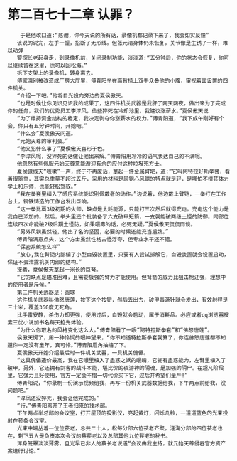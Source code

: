 # 第二百七十二章 认罪？
        于是他改口道:“感谢，你今天说的所有话，录像机都记录下来了，我会如实反馈”
       该说的说完，左手一握，掐断了无形线。但张元清身体仍未恢复，关节像是生锈了一样，难以动弹
       警探长老起身走，到录像机前，关闭录制功能，淡淡道:“五分钟后，你的状态会恢复，你可以继续留在这里，也可以回松海。”
       拆下支架上的录像机，转身离去。
       傅家湾别被改造成厂房大厅里，傅青阳坐在高背椅上双手众叠他的小腹，审视着面设置的四件机关。
       “介绍一下吧。”他将目光投向旁边的夏侯傲天。
       “也是时候让你见识见识我的成果了，这四件机关武器是我肝了两天两夜，做出来为了完成你的任务，我们的优秀员工李淳风，俭些猝死在冷却池里，我建议涨薪水。”夏侯傲天说
       “为了维持资金结构的稳定，我决定剥夺你涨薪水的权力。”傅青阳道，“我下成午刚好有个会，你只有五分钟时间，开始吧。”
       “什么会”夏侯傲天问道。
       “元始天尊的审判会。”
       “他又犯什么事了”夏侯傲天喜形于色。
       “李淳风呢，没猝死的话做让他出来解。”傅青阳用冷冷的语气表达自己的不满呢。
       他忽然有些佩服元始天尊意能游迎有余的应付这种垃圾死方士。
       夏侯傲线天“咳嗽”一声，终于不再废话，拿起一件金属臂皑，道:“它叫阿特拉好斯拳套，看着很笨重，其实总重量不超过五斤，采用的材料是风钢心风钢的特点就是轻，是哪怕不擅苌体力学士和乐师，也能轻松驾驭。”
       “我在拳套里植入了感应系统能识别佩戴者的动作。”边说着，他边戴上臂铠，一拳打在工作台上，钢铁铸造的工作台发出巨响。
       “这一拳比肩3级初期的火师，缺点是太耗能源，只能打三次然后就得充电。充电这个能力是我自已添加的。然后，拳头里还个批装备了六支破甲短箭，一支就能破两级土怪的防御。同部位连续四次命能破2级后期土怪防，如果喂毒的话，必死无疑。”夏侯傲天侃侃而谈。
       “另外风钢虽然轻，他出了名的坚固，必要的时候还能充当盾牌。”
       傅青阳满意点头，这个方士虽然性格古怪浮夸，但专业水平还不错。
       “保密系统怎么样”
       “放心,我在臂铠内部植了小型自毁装置里，只要有人尝试拆解它，自毁装置就会设置启动，保证不会泄露机关内部的结构。”
       接着，夏侯傲天拿起一米长的巨弩。
       “它的缺点是瞄准困难，且需要极强的臂力才能使用。但弩箭的威力比狙击枪还强，理想中的使用者是斥候。”
       第三件机关武器是：圆球
       这件机关武器叫佛怒唐莲，按下这个按钮，然后丢出去，破甲毒源针就会发出，有效射程是三十米，覆盖360度无死角。
       比手雷安静，杀伤力却更强，使用过后，自毁就会启动，属于消耗品。必应或者qq浏览器搜索三优小说加书名每天抢先体验。
       “为什么你取名的风格变化这么大。”傅青阳看了一眼“阿特拉斯拳套”和“佛怒唐莲”。
       侯傲天愣了，用一种怜悯的眼神望来，“你不知道特拉斯拳套就算了，你连佛怒唐莲都不知道你一定没有童年，真可怜。”傅青阳眉角抽搐了下。
       夏侯傲天开始介绍最后时一件机关武器，一具机关傀儡。
       “这具傀儡造价最高，我在它眼里植入了蛊惑之妖的眼睛，它拥有蛊惑能力，左臂里植入了破甲，另外，它还拥有剑客的战斗本能，堪比价的夜游神的阴魂，是加强的阴尸。在超凡阶段里，它强力且好使用，官方一定会不惜一切代价买下它，过后并希望们量产!”
       傅青阳说，“你录制一份演示视频给我，再写一份机关武器数据给我，下午两点前给我，没问题吧。”
       “淳凤还没猝死，我会让他完成的。”
       “行，”傅青阳离开了王者归来的技术部。
       下午两点半总部的会议室，打开屋顶的投影仪，亮起黄灯，闪烁几秒，一道道蓝色的光束投射在苌条会议室。
       光束中端丛着一位位苌老，总共二十人，松每分部六位苌老齐聚，淮海分部的四位苌老也在，剩下五人是负责本次会议的蔡苌老以及总部其他九位苌老的秘书。
       浑身笼罩淡淡薄雾，且光早已非人的蔡长老说道“会议由我主持，就元始天尊侵吞官方资产案进行讨论。”